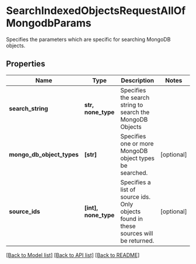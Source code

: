 # SearchIndexedObjectsRequestAllOfMongodbParams

Specifies the parameters which are specific for searching MongoDB objects.

## Properties
Name | Type | Description | Notes
------------ | ------------- | ------------- | -------------
**search_string** | **str, none_type** | Specifies the search string to search the MongoDB Objects | 
**mongo_db_object_types** | **[str]** | Specifies one or more MongoDB object types be searched. | [optional] 
**source_ids** | **[int], none_type** | Specifies a list of source ids. Only objects found in these sources will be returned. | [optional] 

[[Back to Model list]](../README.md#documentation-for-models) [[Back to API list]](../README.md#documentation-for-api-endpoints) [[Back to README]](../README.md)


